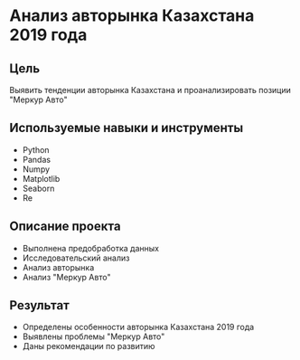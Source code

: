 # Анализ авторынка Казахстана 2019 года
## Цель
Выявить тенденции авторынка Казахстана и проанализировать позиции "Меркур Авто"

## Используемые навыки и инструменты
- Python
- Pandas
- Numpy
- Matplotlib
- Seaborn
- Re
## Описание проекта
- Выполнена предобработка данных
- Исследовательский анализ
- Анализ авторынка
- Анализ "Меркур Авто"
## Результат
- Определены особенности авторынка Казахстана 2019 года
- Выявлены проблемы "Меркур Авто"
- Даны рекомендации по развитию
